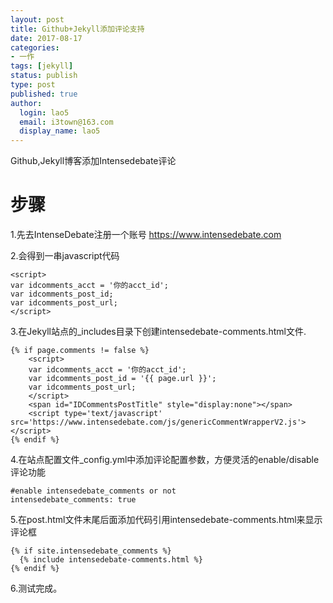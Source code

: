 ```yaml
---
layout: post
title: Github+Jekyll添加评论支持
date: 2017-08-17
categories:
- 一作
tags: [jekyll]
status: publish
type: post
published: true
author:
  login: lao5
  email: i3town@163.com
  display_name: lao5
---
```


Github,Jekyll博客添加Intensedebate评论

# 步骤

1.先去IntenseDebate注册一个账号 https://www.intensedebate.com

2.会得到一串javascript代码
```
<script>
var idcomments_acct = '你的acct_id';
var idcomments_post_id;
var idcomments_post_url;
</script>
```

3.在Jekyll站点的_includes目录下创建intensedebate-comments.html文件.
```
{% if page.comments != false %}
    <script>
    var idcomments_acct = '你的acct_id';
    var idcomments_post_id = '{{ page.url }}';
    var idcomments_post_url;
    </script>
    <span id="IDCommentsPostTitle" style="display:none"></span>
    <script type='text/javascript' src='https://www.intensedebate.com/js/genericCommentWrapperV2.js'></script>
{% endif %}
```

4.在站点配置文件_config.yml中添加评论配置参数，方便灵活的enable/disable评论功能
```
#enable intensedebate_comments or not
intensedebate_comments: true
```

5.在post.html文件末尾后面添加代码引用intensedebate-comments.html来显示评论框
```
{% if site.intensedebate_comments %}
  {% include intensedebate-comments.html %}
{% endif %}
```

6.测试完成。
